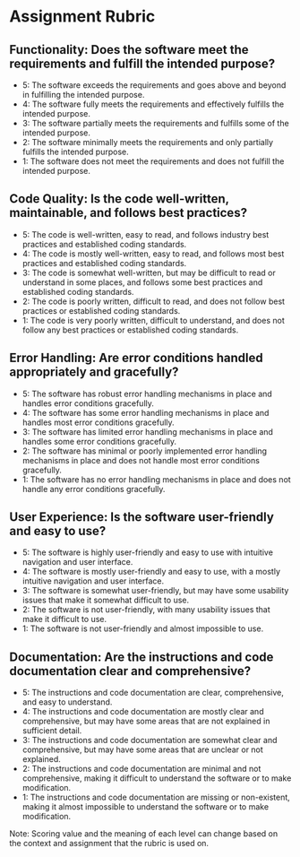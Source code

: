 # Assignment Rubric

## Functionality: Does the software meet the requirements and fulfill the intended purpose?

- 5: The software exceeds the requirements and goes above and beyond in fulfilling the intended purpose.
- 4: The software fully meets the requirements and effectively fulfills the intended purpose.
- 3: The software partially meets the requirements and fulfills some of the intended purpose.
- 2: The software minimally meets the requirements and only partially fulfills the intended purpose.
- 1: The software does not meet the requirements and does not fulfill the intended purpose.

## Code Quality: Is the code well-written, maintainable, and follows best practices?

- 5: The code is well-written, easy to read, and follows industry best practices and established coding standards.
- 4: The code is mostly well-written, easy to read, and follows most best practices and established coding standards.
- 3: The code is somewhat well-written, but may be difficult to read or understand in some places, and follows some best practices and established coding standards.
- 2: The code is poorly written, difficult to read, and does not follow best practices or established coding standards.
- 1: The code is very poorly written, difficult to understand, and does not follow any best practices or established coding standards.

## Error Handling: Are error conditions handled appropriately and gracefully?

- 5: The software has robust error handling mechanisms in place and handles error conditions gracefully.
- 4: The software has some error handling mechanisms in place and handles most error conditions gracefully.
- 3: The software has limited error handling mechanisms in place and handles some error conditions gracefully.
- 2: The software has minimal or poorly implemented error handling mechanisms in place and does not handle most error conditions gracefully.
- 1: The software has no error handling mechanisms in place and does not handle any error conditions gracefully.

## User Experience: Is the software user-friendly and easy to use?

- 5: The software is highly user-friendly and easy to use with intuitive navigation and user interface.
- 4: The software is mostly user-friendly and easy to use, with a mostly intuitive navigation and user interface.
- 3: The software is somewhat user-friendly, but may have some usability issues that make it somewhat difficult to use.
- 2: The software is not user-friendly, with many usability issues that make it difficult to use.
- 1: The software is not user-friendly and almost impossible to use.

## Documentation: Are the instructions and code documentation clear and comprehensive?

- 5: The instructions and code documentation are clear, comprehensive, and easy to understand.
- 4: The instructions and code documentation are mostly clear and comprehensive, but may have some areas that are not explained in sufficient detail.
- 3: The instructions and code documentation are somewhat clear and comprehensive, but may have some areas that are unclear or not explained.
- 2: The instructions and code documentation are minimal and not comprehensive, making it difficult to understand the software or to make modification.
- 1: The instructions and code documentation are missing or non-existent, making it almost impossible to understand the software or to make modification.

Note: Scoring value and the meaning of each level can change based on the context and assignment that the rubric is used on.
